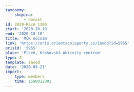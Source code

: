 ```yaml
---
taxonomy:
    skupina:
        - dorost
id: 2020-Race_1380
start: '2020-10-10'
end: '2020-10-10'
title: 'MČR nočním'
link: 'https://oris.orientacnisporty.cz/Zavod?id=5955'
orisid: '5955'
place: 'Plzeň, Krašovská Aktivity centrum'
type: Z
template: zavod
date: '2020-05-21'
import:
    type: members
    time: 1590012001
---
```

